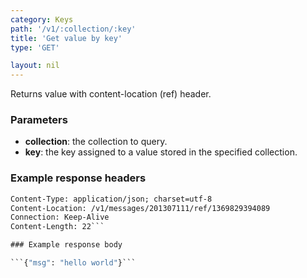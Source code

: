```yaml
---
category: Keys
path: '/v1/:collection/:key'
title: 'Get value by key'
type: 'GET'

layout: nil
---
```


Returns value with content-location (ref) header.

### Parameters

* **collection**: the collection to query.
* **key**: the key assigned to a value stored in the specified collection.

### Example response headers

```HTTP/1.1 200 OK
Content-Type: application/json; charset=utf-8
Content-Location: /v1/messages/201307111/ref/1369829394089
Connection: Keep-Alive
Content-Length: 22```

### Example response body

```{"msg": "hello world"}```


